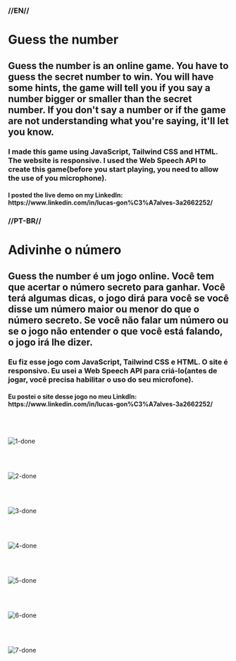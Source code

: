 <h3>//EN//</h3>

<h1>Guess the number</h1>

<h2>Guess the number is an online game. You have to guess the secret number to win. You will have some hints, the game will tell you if you say a number bigger or smaller than the secret number. If you don't say a number or if the game are not understanding what you're saying, it'll let you know.</h2>

<h3>I made this game using JavaScript, Tailwind CSS and HTML. The website is responsive. I used the Web Speech API to create this game(before you start playing, you need to allow the use of you microphone).</h3>

<h4>I posted the live demo on my LinkedIn: https://www.linkedin.com/in/lucas-gon%C3%A7alves-3a2662252/ </h4>

<h3>//PT-BR//</h3>

<h1>Adivinhe o número</h1>

<h2>Guess the number é um jogo online. Você tem que acertar o número secreto para ganhar. Você terá algumas dicas, o jogo dirá para você se você disse um número maior ou menor do que o número secreto. Se você não falar um número ou se o jogo não entender o que você está falando, o jogo irá lhe dizer.</h2>

<h3>Eu fiz esse jogo com JavaScript, Tailwind CSS e HTML. O site é responsivo. Eu usei a Web Speech API para criá-lo(antes de jogar, você precisa habilitar o uso do seu microfone).</h3>

<h4>Eu postei o site desse jogo no meu LinkdIn: https://www.linkedin.com/in/lucas-gon%C3%A7alves-3a2662252/ </h3>

</br>
</br>

![1-done](https://user-images.githubusercontent.com/122225674/232335258-2c62057a-1a78-4f0c-8bec-a738f286b989.jpg)

</br>
</br>

![2-done](https://user-images.githubusercontent.com/122225674/232335362-f380b6e3-4570-4806-bf0b-b5e296a73e22.jpg)

</br>
</br>

![3-done](https://user-images.githubusercontent.com/122225674/232335380-1361f5f9-bfaf-41dc-a664-9249cddfbd4e.jpg)

</br>
</br>

![4-done](https://user-images.githubusercontent.com/122225674/232335390-ae799885-c1e7-4a9e-a340-c26d031572c1.jpg)

</br>
</br>

![5-done](https://user-images.githubusercontent.com/122225674/232335403-9efd5339-f122-4fb4-a5a1-b80885eff0db.jpg)

</br>
</br>

![6-done](https://user-images.githubusercontent.com/122225674/232335423-345ca002-4c0c-40c0-8a4c-56eeeb62a0f7.jpg)

</br>
</br>

![7-done](https://user-images.githubusercontent.com/122225674/232335437-9f15f539-e27f-44d1-b8ea-784166e31b80.jpg)





